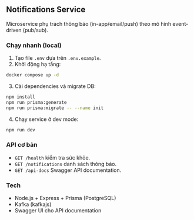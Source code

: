 ## Notifications Service

Microservice phụ trách thông báo (in-app/email/push) theo mô hình event-driven (pub/sub).

### Chạy nhanh (local)

1. Tạo file `.env` dựa trên `.env.example`.
2. Khởi động hạ tầng:

```bash
docker compose up -d
```

3. Cài dependencies và migrate DB:

```bash
npm install
npm run prisma:generate
npm run prisma:migrate -- --name init
```

4. Chạy service ở dev mode:

```bash
npm run dev
```

### API cơ bản
- `GET /health` kiểm tra sức khỏe.
- `GET /notifications` danh sách thông báo.
- `GET /api-docs` Swagger API documentation.

### Tech
- Node.js + Express + Prisma (PostgreSQL)
- Kafka (kafkajs)
- Swagger UI cho API documentation

